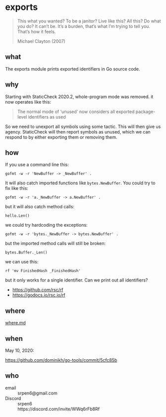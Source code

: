 # exports

> This what you wanted? To be a janitor? Live like this? All this? Do what you
> do? It can’t be. It’s a burden, that’s what I’m trying to tell you. That’s
> how it feels.
>
> Michael Clayton (2007)

## what

The exports module prints exported identifiers in Go source code. 

## why

Starting with StaticCheck 2020.2, whole-program mode was removed. it now
operates like this:

> The normal mode of 'unused' now considers all exported package-level
> identifiers as used

So we need to unexport all symbols using some tactic. This will then give us
agency. StaticCheck will then report symbols as unused, which we can respond to
by either exporting them or removing them.

## how

If you use a command line this:

~~~
gofmt -w -r 'NewBuffer -> _NewBuffer' .
~~~

It will also catch imported functions like `bytes.NewBuffer`. You could try to
fix like this:

~~~
gofmt -w -r 'a._NewBuffer -> a.NewBuffer' .
~~~

but it will also catch method calls:

~~~
hello.Len()
~~~

we could try hardcoding the exceptions:

~~~
gofmt -w -r 'bytes._NewBuffer -> bytes.NewBuffer' .
~~~

but the imported method calls will still be broken:

~~~
bytes.Buffer._Len()
~~~

we can use this:

~~~
rf 'mv FinishedHash _FinishedHash'
~~~

but it only works for a single identifier. Can we print out all identifiers?

- https://github.com/rsc/rf
- https://godocs.io/rsc.io/rf

## where

[where.md](where.md)

## when

May 10, 2020:

https://github.com/dominikh/go-tools/commit/5cfc85b

## who

<dl>
   <dt>
   email
   </dt>
   <dd>
   srpen6@gmail.com
   </dd>
   <dt>
   Discord
   </dt>
   <dd>
   srpen6
   </dd>
   <dd>
   https://discord.com/invite/WWq6rFb8Rf
   </dd>
</dl>
